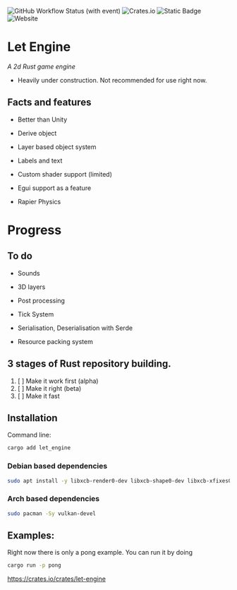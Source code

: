 ![GitHub Workflow Status (with event)](https://img.shields.io/github/actions/workflow/status/Letronix624/Let-Engine/rust.yml?style=for-the-badge&logo=github&label=GitHub&color=9376e0) ![Crates.io](https://img.shields.io/crates/d/let-engine?style=for-the-badge&logo=rust&label=Crates.io&color=e893cf) ![Static Badge](https://img.shields.io/badge/Docs-passing?style=for-the-badge&logo=docsdotrs&color=f3bcc8&link=let-server.net%2Fdocs%2Flet_engine) ![Website](https://img.shields.io/website?up_message=Up&up_color=f6ffa6&down_message=Down&down_color=lightgrey&url=https%3A%2F%2Flet-server.net%2F&style=for-the-badge&logo=apache&color=f6ffa6&link=https%3A%2F%2Flet-server.net%2F)
# Let Engine
*A 2d Rust game engine*

- Heavily under construction. Not recommended for use right now.

## Facts and features

- Better than Unity

- Derive object

- Layer based object system

- Labels and text

- Custom shader support (limited)

- Egui support as a feature

- Rapier Physics

# Progress

## To do

- Sounds

- 3D layers

- Post processing

- Tick System

- Serialisation, Deserialisation with Serde

- Resource packing system

## 3 stages of Rust repository building.

1. [ ] Make it work first (alpha)
2. [ ] Make it right (beta)
3. [ ] Make it fast

## Installation

Command line:

```bash
cargo add let_engine
```

### Debian based dependencies

```bash
sudo apt install -y libxcb-render0-dev libxcb-shape0-dev libxcb-xfixes0-dev build-essential cmake libvulkan-dev libasound2-dev libfontconfig1-dev
```

### Arch based dependencies

```bash
sudo pacman -Sy vulkan-devel 
```
## Examples:

Right now there is only a pong example. You can run it by doing
```bash
cargo run -p pong
```
https://crates.io/crates/let-engine
